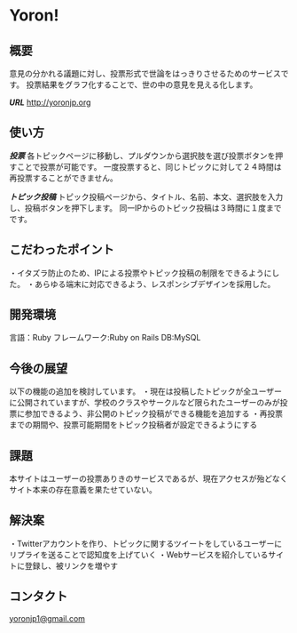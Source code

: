 # Yoron!

## 概要
意見の分かれる議題に対し、投票形式で世論をはっきりさせるためのサービスです。
投票結果をグラフ化することで、世の中の意見を見える化します。

***URL***
http://yoronjp.org

## 使い方
***投票***
各トピックページに移動し、プルダウンから選択肢を選び投票ボタンを押すことで投票が可能です。
一度投票すると、同じトピックに対して２４時間は再投票することができません。

***トピック投稿***
トピック投稿ページから、タイトル、名前、本文、選択肢を入力し、投稿ボタンを押下します。
同一IPからのトピック投稿は３時間に１度までです。

## こだわったポイント
・イタズラ防止のため、IPによる投票やトピック投稿の制限をできるようにした。
・あらゆる端末に対応できるよう、レスポンシブデザインを採用した。

## 開発環境
言語：Ruby
フレームワーク:Ruby on Rails
DB:MySQL


## 今後の展望
以下の機能の追加を検討しています。
・現在は投稿したトピックが全ユーザーに公開されていますが、学校のクラスやサークルなど限られたユーザーのみが投票に参加できるよう、非公開のトピック投稿ができる機能を追加する
・再投票までの期間や、投票可能期間をトピック投稿者が設定できるようにする

## 課題
本サイトはユーザーの投票ありきのサービスであるが、現在アクセスが殆どなくサイト本来の存在意義を果たせていない。

## 解決案
・Twitterアカウントを作り、トピックに関するツイートをしているユーザーにリプライを送ることで認知度を上げていく
・Webサービスを紹介しているサイトに登録し、被リンクを増やす

## コンタクト
yoronjp1@gmail.com
